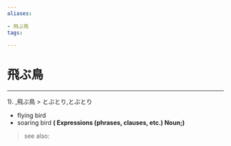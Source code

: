 ```yaml
---
aliases:
    
- 飛ぶ鳥
tags:
    
---
```


# 飛ぶ鳥
---
1).
,飛ぶ鳥 > とぶとり,とぶとり

- flying bird
- soaring bird
**( Expressions (phrases, clauses, etc.) Noun;)**
> see also: 
            
